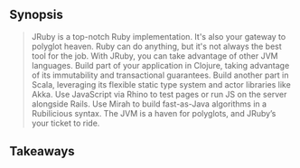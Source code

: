 Synopsis
--------

> JRuby is a top-notch Ruby implementation. It's also your gateway to polyglot heaven. Ruby can do anything, but it's not always the best tool for the job. With JRuby, you can take advantage of other JVM languages. Build part of your application in Clojure, taking advantage of its immutability and transactional guarantees. Build another part in Scala, leveraging its flexible static type system and actor libraries like Akka. Use JavaScript via Rhino to test pages or run JS on the server alongside Rails. Use Mirah to build fast-as-Java algorithms in a Rubilicious syntax. The JVM is a haven for polyglots, and JRuby’s your ticket to ride.

Takeaways
---------
